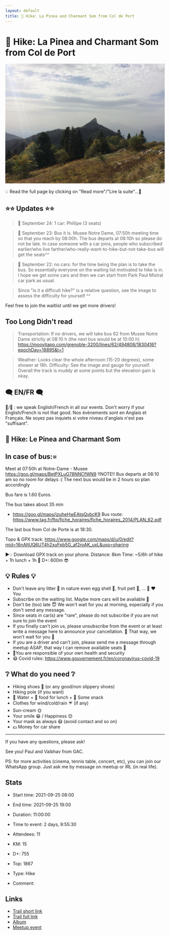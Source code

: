 ```yaml
---
layout: default
title: 🥾 Hike: La Pinea and Charmant Som from Col de Port
---
```


# 🥾 Hike: La Pinea and Charmant Som from Col de Port

![2021-09-25-pinea](/Stats/img/orig/2021-09-25-pinea.jpg)

💡 Read the full page by clicking on "Read more"/"Lire la suite"...💜

## ⭐⭐ Updates ⭐⭐

> 📅 September 24: 1 car: Phillipe (3 seats)

> 📅 September 23: Bus it is. Musee Notre Dame, 07:50h meeting time so that you reach by 08:00h. The bus departs at 08:10h so please do not be late. In case someone with a car joins, people who subscribed earlier/who live farther/who-really-want-to-hike-but-not-take-bus will get the seats^^

> 📅 September 22: no cars: for the time being the plan is to take the bus. So essentially everyone on the waiting list motivated to hike is in. I hope we get some cars and then we can start from Park Paul Mistral car park as usual.

> Since "is it a difficult hike?" is a relative question, see the image to assess the difficulty for yourself ^^

Feel free to join the waitlist until we get more drivers!

## Too Long Didn't read
> Transportation: If no drivers, we will take bus 62 from Musee Notre Dame strictly at 08:10 h (the next bus would be at 10:00 h)
https://moovitapp.com/grenoble-3200/lines/62/494808/1830416?epochDay=18895&t=1

> Weather: Looks clear the whole afternoon (15-20 degrees), some shower at 18h.
> Difficulty: See the image and gauge for yourself. Overall the track is muddy at some points but the elevation gain is okay.
## 

## 🗨️ EN/FR 🗨️
🦅/🐓 : we speak English/French in all our events. Don't worry if your English/French is not that good. Nos évènements sont en Anglais et Français. Ne soyez pas inquiets si votre niveau d'anglais n'est pas "suffisant".

## 🥾 Hike: Le Pinea and Charmant Som

## In case of bus:=
Meet at 07:50h at Notre-Dame - Musee
https://goo.gl/maps/BetPXLuG78NNCfWN9
!!NOTE!!
Bus departs at 08:10 am so no room for delays :(
The next bus would be in 2 hours so plan accordingly

Bus fare is 1.60 Euros.

The bus takes about 35 min
- https://goo.gl/maps/jzuheHwEAtqQvbcK9
Bus route: https://www.tag.fr/ftp/fiche_horaires/fiche_horaires_2014/PLAN_62.pdf

The last bus from Col de Porte is at 18:30.

Topo & GPX track: https://www.google.com/maps/d/u/0/edit?mid=16nAltUQ6UT4h2xuFpb5G_af2roAK_uxL&usp=sharing

▶💡 Download GPX track on your phone.
Distance: 8km
Time: ~5/6h of hike + 1h lunch + 1h 🚗
D+: 600m 😎

## 💡 Rules 💡
- Don't leave any litter 🚮 in nature even egg shell 🥚, fruit pelt 🍌, ... 🌳 ❤️ You
- Subscribe on the waiting list. Maybe more cars will be available 🚗
- Don't be (too) late 😇 We won't wait for you at morning, especially if you don't send any message.
- Since seats in car(s) are "rare", please do not subscribe if you are not sure to join the event
- If you finally can't join us, please unsubscribe from the event or at least write a message here to announce your cancellation. 💜 That way, we won't wait for you 💜
- If you are a driver and can't join, please send me a message through meetup ASAP, that way I can remove available seats 🚗
- 💟You are responsible of your own health and security
- 😷 Covid rules: https://www.gouvernement.fr/en/coronavirus-covid-19

## ❔ What do you need ❔
- Hiking shoes 🥾 (or any good/non slippery shoes)
- Hiking pole (if you want)
- 🧃 Water + 🥕 food for lunch + 🍫 Some snack
- Clothes for wind/cold/rain ☔ (if any)
- Sun-cream 🌞
- Your smile 😁 / Happiness 😊
- Your mask as always 😷 (avoid contact and so on)
- 💵 Money for car share

-----------------------
If you have any questions, please ask!

See you! Paul and Vaibhav from GAC.

PS: for more activities (cinema, tennis table, concert, etc), you can join our WhatsApp group. Just ask me by message on meetup or IRL (in real life).

## Stats

- Start time: 2021-09-25 08:00
- End time: 2021-09-25 19:00
- Duration: 11:00:00
- Time to event: 2 days, 9:55:30
- Attendees: 11

- KM: 15
- D+: 755
- Top: 1867
- Type: Hike
- Comment: 

## Links

- [Trail short link](https://s.42l.fr/l0NW-iGM)
- [Trail full link]()
- [Album](https://binnette.github.io/GacImg2021/2021-09-25-🥾-Hike-La-Pinea-and-Charmant-Som-from-Col-de-Port.html)
- [Meetup event](https://www.meetup.com/grenoble-adventure-club-english-french/events/280948002/)
